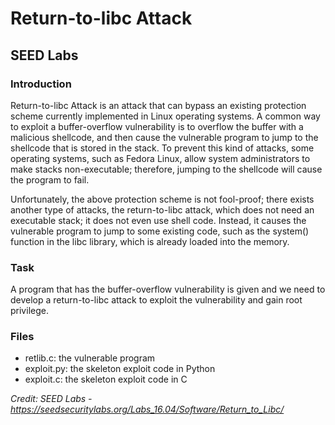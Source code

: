 # Return-to-libc Attack
## SEED Labs
### Introduction

Return-to-libc Attack is an attack that can bypass an existing protection scheme currently implemented in Linux operating systems. A common way to exploit a buffer-overflow vulnerability is to overflow the buffer with a malicious shellcode, and then cause the vulnerable program to jump to the shellcode that is stored in the stack. To prevent this kind of attacks, some operating systems, such as Fedora Linux, allow system administrators to make stacks non-executable; therefore, jumping to the shellcode will cause the program to fail.

Unfortunately, the above protection scheme is not fool-proof; there exists another type of attacks, the return-to-libc attack, which does not need an executable stack; it does not even use shell code. Instead, it causes the vulnerable program to jump to some existing code, such as the system() function in the libc library, which is already loaded into the memory. 

### Task

A program that has the buffer-overflow vulnerability is given and we need to develop a return-to-libc attack to exploit the vulnerability and gain root privilege. 

### Files

* retlib.c: the vulnerable program
* exploit.py: the skeleton exploit code in Python
* exploit.c: the skeleton exploit code in C

*Credit: SEED Labs - https://seedsecuritylabs.org/Labs_16.04/Software/Return_to_Libc/*
